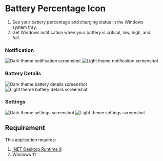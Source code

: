 # Battery Percentage Icon
1. See your battery percentage and charging status in the Windows system tray.
2. Get Windows notification when your battery is critical, low, high, and full.

### Notification
![Dark theme notification screenshot](https://github.com/user-attachments/assets/b47ad850-22ef-4fd5-bff6-e6ce72fb8456) ![Light theme notification screenshot](https://github.com/user-attachments/assets/6eea58bd-6aa1-4f11-a1d7-dfa350c47dea)

### Battery Details
![Dark theme battery details screenshot](https://github.com/user-attachments/assets/d4c3f9d0-7153-4879-b2be-09bee0cdf0fb) ![Light theme battery details screenshot](https://github.com/user-attachments/assets/26ab2097-7554-4647-8b81-1230ab0c8154)

### Settings
![Dark theme settings screenshot](https://github.com/user-attachments/assets/5dcb6cbc-5512-46d5-bf20-f175d1a057b7) ![Light theme settings screenshot](https://github.com/user-attachments/assets/c9b6416c-e87d-4e58-a334-8be2c34e2fee)

## Requirement
This application requires:
1. [.NET Desktop Runtime 9](https://dotnet.microsoft.com/en-us/download/dotnet/9.0)
2. Windows 11
